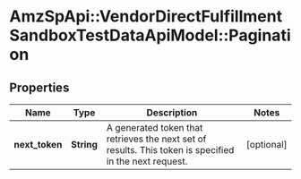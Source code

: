 # AmzSpApi::VendorDirectFulfillmentSandboxTestDataApiModel::Pagination

## Properties
Name | Type | Description | Notes
------------ | ------------- | ------------- | -------------
**next_token** | **String** | A generated token that retrieves the next set of results. This token is specified in the next request. | [optional] 

